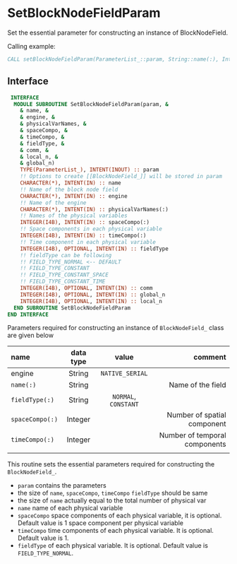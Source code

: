 # SetBlockNodeFieldParam

Set the essential parameter for constructing an instance of BlockNodeField.

Calling example:

```fortran
CALL setBlockNodeFieldParam(ParameterList_::param, String::name(:), Integer::fieldType(:), Integer::spaceCompo(:), Integer::timeCompo(:))
```

## Interface

```fortran
 INTERFACE
  MODULE SUBROUTINE SetBlockNodeFieldParam(param, &
    & name, &
    & engine, &
    & physicalVarNames, &
    & spaceCompo, &
    & timeCompo, &
    & fieldType, &
    & comm, &
    & local_n, &
    & global_n)
    TYPE(ParameterList_), INTENT(INOUT) :: param
    !! Options to create [[BlockNodeField_]] will be stored in param
    CHARACTER(*), INTENT(IN) :: name
    !! Name of the block node field
    CHARACTER(*), INTENT(IN) :: engine
    !! Name of the engine
    CHARACTER(*), INTENT(IN) :: physicalVarNames(:)
    !! Names of the physical variables
    INTEGER(I4B), INTENT(IN) :: spaceCompo(:)
    !! Space components in each physical variable
    INTEGER(I4B), INTENT(IN) :: timeCompo(:)
    !! Time component in each physical variable
    INTEGER(I4B), OPTIONAL, INTENT(IN) :: fieldType
    !! fieldType can be following
    !! FIELD_TYPE_NORMAL <-- DEFAULT
    !! FIELD_TYPE_CONSTANT
    !! FIELD_TYPE_CONSTANT_SPACE
    !! FIELD_TYPE_CONSTANT_TIME
    INTEGER(I4B), OPTIONAL, INTENT(IN) :: comm
    INTEGER(I4B), OPTIONAL, INTENT(IN) :: global_n
    INTEGER(I4B), OPTIONAL, INTENT(IN) :: local_n
  END SUBROUTINE SetBlockNodeFieldParam
END INTERFACE
```

Parameters required for constructing an instance of `BlockNodeField_` class are given below

| name            | data type |        value         |                       comment |
| :-------------- | :-------: | :------------------: | ----------------------------: |
| engine          |  String   |   `NATIVE_SERIAL`    |                               |
| `name(:)`       |  String   |                      |             Name of the field |
| `fieldType(:)`  |  String   | `NORMAL`, `CONSTANT` |                               |
| `spaceCompo(:)` |  Integer  |                      |   Number of spatial component |
| `timeCompo(:)`  |  Integer  |                      | Number of temporal components |
|                 |           |                      |                               |

This routine sets the essential parameters required for constructing the `BlockNodeField_`.

- `param` contains the parameters
- the size of `name`, `spaceCompo`, `timeCompo` `fieldType` should be same
- the size of `name` actually equal to the total number of physical var
- `name` name of each physical variable
- `spaceCompo` space components of each physical variable, it is optional. Default value is 1 space component per physical variable
- `timeCompo` time components of each physical variable. It is optional. Default value is 1.
- `fieldType` of each physical variable. It is optional. Default value is `FIELD_TYPE_NORMAL`.

